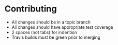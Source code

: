 # Contributing

* All changes should be in a topic branch
* All changes should have appropriate test coverage
* 2 spaces (not tabs) for indention
* Travis builds must be green prior to merging
